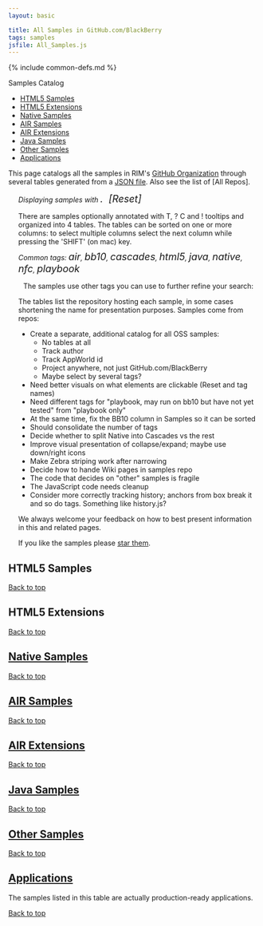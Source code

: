 ```yaml
---
layout: basic

title: All Samples in GitHub.com/BlackBerry
tags: samples
jsfile: All_Samples.js
---
```

{% include common-defs.md %}

<div id='right'>
<div class='caption'>Samples Catalog</div>
<ul>
<li><a href="#samplesHtml5">HTML5 Samples</a></li>
<li><a href="#extensionsHtml5">HTML5 Extensions</a></li>
<li><a href="#samplesNative">Native Samples</a></li>
<li><a href="#samplesAir">AIR Samples</a></li>
<li><a href="#extensionsAir">AIR Extensions</a></li>
<li><a href="#samplesJava">Java Samples</a></li>
<!-- REMOVE start
<li><a href="#samplesOtherClient">Other Client Samples</a></li>
REMOVE end -->
<li><a href="#samplesServer">Other Samples</a></li>
<li><a href="#allApps">Applications</a></li>
</ul>
</div>

This page catalogs all the samples in RIM's
[GitHub Organization](http://github.com/blackberry)
through several tables generated from a [JSON file](All_Samples.json).
Also see the list of [All Repos].

<p style="margin-left: 20px;"><em>Displaying
<span style='font-size:140%;' id='narrow-samplecount'><!-- dynamic content --></span> samples
with
<span style='font-size:140%;'><span id='narrow-currenttag'><!-- dynamic content --></span>.&nbsp;&nbsp;<span id='showAllSamples'>[Reset]</span></span></em>
</p>

<div style="margin-top:10px;" class="collapsable" label="Table, Tooltips and Sorting">
</div>
<div style="margin-top: 2px; margin-left:20px;">
There are <span id="stats-samplecount"><!-- dynamic content --></span> samples
optionally annotated with
<span class="question" tip="A list of 'tags' characterizing this sample">T</span>, 
<span class="question" tip="Extra details on the sample">?</span>
<span class="question" tip="This entry stands for a collection of samples">C</span>
and
<span class="warning" tip="Issues to resolve">!</span> tooltips
and organized into 4 tables.
The tables can be sorted on one or more columns: to select multiple
columns select the next column while pressing the 'SHIFT' (on mac) key.
</div>

<div label='Find using Tags' class='collapsable' style='margin-top:10px;'>
</div>
<div style='margin-top: 2px; margin-left:20px;'>
<em>Common tags:
<span class='tagfilter' style='font-size:140%'><em>air</em></span>,
<span class='tagfilter' style='font-size:140%'><em>bb10</em></span>,
<span class='tagfilter' style='font-size:140%'><em>cascades</em></span>,
<span class='tagfilter' style='font-size:140%'><em>html5</em></span>,
<span class='tagfilter' style='font-size:140%'><em>java</em></span>,
<span class='tagfilter' style='font-size:140%'><em>native</em></span>,
<span class='tagfilter' style='font-size:140%'><em>nfc</em></span>,
<span class='tagfilter' style='font-size:140%'><em>playbook</em></span>
</em>
<!-- displaying was here -->

<div label="More Tags" class="collapsable" style="margin-top:10px;">
</div>
<div style="margin-left:+10px;">
<p>
The samples use
<span id='stats-tagcount'><!-- dynamic content --></span> other tags you can use to further refine your search:<div id='tagList'>
</div>
</p>
</div>
</div>

<div style="margin-top:10px;" class='collapsable' label="Repositories">
</div>
<div style="margin-top: 2px; margin-left:20px;">
<p style="margin-top: 2px;">The tables list the repository hosting each sample, in some cases
shortening the name for presentation purposes.
Samples come from <span id='stats-repocount'><!-- dynamic content --></span> repos:
</p>
<p><div id='repoList'><!-- dynamic content --></div></p>
</div>

<div style="margin-top:10px;" class='collapsable' label="Feedback and Todo">
<!-- dynamic content -->
</div>
<div style="margin-top:2px; margin-left:20px;">
<ul>
<li>Create a separate, additional catalog for all OSS samples:
<ul>
<li>No tables at all</li>
<li>Track author</li>
<li>Track AppWorld id</li>
<li>Project anywhere, not just GitHub.com/BlackBerry</li>
<li>Maybe select by several tags?</li>
</ul>
</li>
<li>Need better visuals on what elements are clickable (Reset and tag names)</li>
<li>Need different tags for "playbook, may run on bb10 but have not yet tested" from "playbook only"</li>
<li>At the same time, fix the BB10 column in Samples so it can be sorted</li>
<li>Should consolidate the number of tags</li>
<li>Decide whether to split Native into Cascades vs the rest</li>
<li>Improve visual presentation of collapse/expand; maybe use down/right icons</li>
<li>Make Zebra striping work after narrowing</li>
<li>Decide how to hande Wiki pages in samples repo</li>
<li>The code that decides on "other" samples is fragile</li>
<li>The JavaScript code needs cleanup</li>
<li>Consider more correctly tracking history; anchors from box break it and so do tags.  Something like history.js?</li>
</ul>

<p>
We always welcome your feedback on how to best present information in this and related pages.
</p>
</div>

<p style='margin-left: 20px;'>If you like the samples please <a href='https://github.com/blog/1204-notifications-stars'>star them</a>.</p>


<div class="dynContent">
<div id="samplesHtml5">
<a name="samplesHtml5"><h2>HTML5 Samples</h2></a>
</div>

<a href="#top">Back to top</a>
</div>

<div class="dynContent">
<div id="extensionsHtml5">
<a name="extensionsHtml5"><h2>HTML5 Extensions</h2></a>
</div>

<a href="#top">Back to top</a>
</div>

<div class="dynContent">
<div id="samplesNative">
<a href="samplesNative"><h2>Native Samples</h2></a>
</div>

<a href="#top">Back to top</a>
</div>

<div class="dynContent">
<div id="samplesAir">
<a href="samplesAir"><h2>AIR Samples</h2></a>
</div>

<a href="#top">Back to top</a>
</div>

<div class="dynContent">
<div id="extensionsAir">
<a href="extensionsAir"><h2>AIR Extensions</h2></a>
</div>

<a href="#top">Back to top</a>
</div>

<div class="dynContent">
<div id="samplesJava">
<a href="samplesJava"><h2>Java Samples</h2></a>
</div>

<a href="#top">Back to top</a>
</div>

<!-- REMOVE for now, no entries

<div class="dynContent">
<div id="samplesOtherClient">
<a href="samplesOtherClient"><h2>Other Client Samples</h2></a>
</div>

<a href="#top">Back to top</a>
</div>

REMOVE until here -->

<div class="dynContent">
<div id="samplesOther">
<a href="samplesOther"><h2>Other Samples</h2></a>
</div>

<a href="#top">Back to top</a>
</div>

<div class="dynContent">
<div id="allApps">
<a href="allApps"><h2>Applications</h2></a>

<p>
The samples listed in this table are actually production-ready applications.
</p>

</div>


<a href="#top">Back to top</a>
</div>